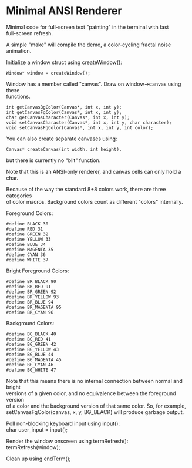 # Minimal ANSI Renderer
Minimal code for full-screen text "painting" in the terminal with fast  
full-screen refresh.  
  
A simple "make" will compile the demo, a color-cycling fractal noise animation.  
  
Initialize a window struct using createWindow():  
  
	Window* window = createWindow();  
  
Window has a member called "canvas". Draw on window->canvas using these  
functions.  
  
	int getCanvasBgColor(Canvas*, int x, int y);  
	int getCanvasFgColor(Canvas*, int x, int y);  
	char getCanvasCharacter(Canvas*, int x, int y);  
	void setCanvasCharacter(Canvas*, int x, int y, char character);  
	void setCanvasFgColor(Canvas*, int x, int y, int color);  
  
You can also create separate canvases using:  

	Canvas* createCanvas(int width, int height),  

but there is currently no "blit" function.  
  
Note that this is an ANSI-only renderer, and canvas cells can only hold a char.  
  
Because of the way the standard 8+8 colors work, there are three categories  
of color macros. Background colors count as different "colors" internally.  
  
Foreground Colors:  
  
	#define BLACK 30  
	#define RED 31  
	#define GREEN 32  
	#define YELLOW 33  
	#define BLUE 34  
	#define MAGENTA 35  
	#define CYAN 36  
	#define WHITE 37  
  
Bright Foreground Colors:  
  
	#define BR_BLACK 90  
	#define BR_RED 91  
	#define BR_GREEN 92  
	#define BR_YELLOW 93  
	#define BR_BLUE 94  
	#define BR_MAGENTA 95  
	#define BR_CYAN 96  
  
Background Colors:  
  
	#define BG_BLACK 40  
	#define BG_RED 41  
	#define BG_GREEN 42  
	#define BG_YELLOW 43  
	#define BG_BLUE 44  
	#define BG_MAGENTA 45  
	#define BG_CYAN 46  
	#define BG_WHITE 47  
  
Note that this means there is no internal connection between normal and bright  
versions of a given color, and no equivalence between the foreground version  
of a color and the background version of that same color. So, for example,  
setCanvasFgColor(canvas, x, y, BG_BLACK) will produce garbage output.  
  
Poll non-blocking keyboard input using input():  
	char user_input = input();  
  
Render the window onscreen using termRefresh():  
	termRefresh(window);  
  
  
Clean up using endTerm();  
